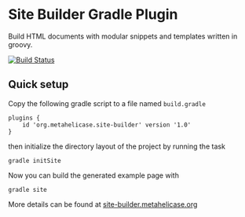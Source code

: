 # Site Builder Gradle Plugin

Build HTML documents with modular snippets and templates written in groovy.

[![Build Status](https://travis-ci.org/metahelicase/site-builder.svg?branch=master)](https://travis-ci.org/metahelicase/site-builder)

## Quick setup

Copy the following gradle script to a file named `build.gradle`

```
plugins {
    id 'org.metahelicase.site-builder' version '1.0'
}
```

then initialize the directory layout of the project by running the task

```
gradle initSite
```

Now you can build the generated example page with

```
gradle site
```

More details can be found at [site-builder.metahelicase.org](http://site-builder.metahelicase.org/)
